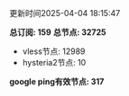 更新时间2025-04-04 18:15:47

**总订阅: 159**
**总节点: 32725**
- vless节点: 12989
- hysteria2节点: 10

**google ping有效节点: 317**
